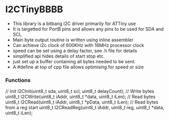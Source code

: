# I2CTinyBBBB

- This library is a bitbang I2C driver primarily for ATTiny use
- It is targetted for PortB pins and allows any pins to be used for SDA and SCL
- Main byte output routine is written using inline assembler
- Can achieve i2c clock of 600KHz with 16MHz processor clock
- speed can be set using a delay factor, see .h file for details
- simplified api hides details of start stop etc.
- just set up a buffer containing all bytes needed to be sent.
- A #define at top of cpp file allows optimising for speed or size

### Functions
// Init
I2CInit(uint8_t sda, uint8_t scl, uint8_t delayCount);
// Write bytes
uint8_t I2CWrite(uint8_t iAddr, uint8_t *data, uint8_t iLen);
// Read bytes
uint8_t I2CRead(uint8_t iAddr, uint8_t *pData, uint8_t iLen);
// Read bytes from a reg start
uint8_t I2CReadReg(uint8_t iAddr, uint8_t reg, uint8_t *data, uint8_t iLen);


